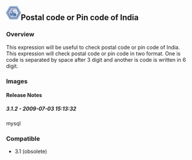 ## <img src='./logo.jpg' width='40' height='40'>Postal code or Pin code of India

### Overview
This expression will be useful to check postal code or pin code of India. This expression will check postal code or pin code in two format. One is code is separated by space after 3 digit and another is code is written in 6 digit.
### Images




#### Release Notes

##### 3.1.2 - 2009-07-03 15:13:32
mysql
### Compatible
 -  3.1 (obsolete)